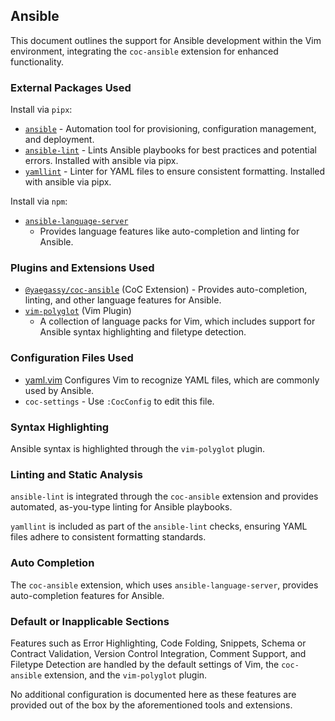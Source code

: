 <!-- TODO: Investigate potential ALE fixers for Ansible. -->
## Ansible

This document outlines the support for Ansible development within the Vim
environment, integrating the `coc-ansible` extension for enhanced
functionality.

### External Packages Used

Install via `pipx`:
* [`ansible`](https://www.ansible.com/) - Automation tool for provisioning,
    configuration management, and deployment.
* [`ansible-lint`](https://github.com/ansible-community/ansible-lint) - Lints
    Ansible playbooks for best practices and potential errors. Installed with
    ansible via pipx.
* [`yamllint`](https://github.com/adrienverge/yamllint) - Linter for YAML files
    to ensure consistent formatting. Installed with ansible via pipx.

Install via `npm`:
* [`ansible-language-server`](https://github.com/ansible/ansible-language-server)
    - Provides language features like auto-completion and linting for Ansible.

### Plugins and Extensions Used

* [`@yaegassy/coc-ansible`](https://github.com/yaegassy/coc-ansible) (CoC
    Extension) - Provides auto-completion, linting, and other language features
    for Ansible.
* [`vim-polyglot`](https://github.com/sheerun/vim-polyglot) (Vim Plugin)
    - A collection of language packs for Vim, which includes support for
    Ansible syntax highlighting and filetype detection.

### Configuration Files Used

* [yaml.vim](../.vim/pack/settings/start/settings/after/ftplugin/yaml.vim)
  Configures Vim to recognize YAML files, which are commonly used by Ansible.
* `coc-settings` - Use `:CocConfig` to edit this file.

### Syntax Highlighting

Ansible syntax is highlighted through the `vim-polyglot` plugin.

### Linting and Static Analysis

`ansible-lint` is integrated through the `coc-ansible` extension and provides
automated, as-you-type linting for Ansible playbooks.

`yamllint` is included as part of the `ansible-lint` checks, ensuring YAML
files adhere to consistent formatting standards.

### Auto Completion

The `coc-ansible` extension, which uses `ansible-language-server`, provides
auto-completion features for Ansible.

### Default or Inapplicable Sections

Features such as Error Highlighting, Code Folding, Snippets, Schema or
Contract Validation, Version Control Integration, Comment Support, and
Filetype Detection are handled by the default settings of Vim, the
`coc-ansible` extension, and the `vim-polyglot` plugin.

No additional configuration is documented here as these features are provided
out of the box by the aforementioned tools and extensions.
